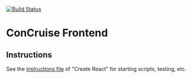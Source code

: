 [![Build Status](https://travis-ci.org/MethDamon/ConCruise-Frontend.svg?branch=master)](https://travis-ci.org/MethDamon/ConCruise-Frontend)

# ConCruise Frontend

## Instructions

See the [instructions file](CREATE_REACT.md) of "Create React" for starting scripts, testing, etc.
